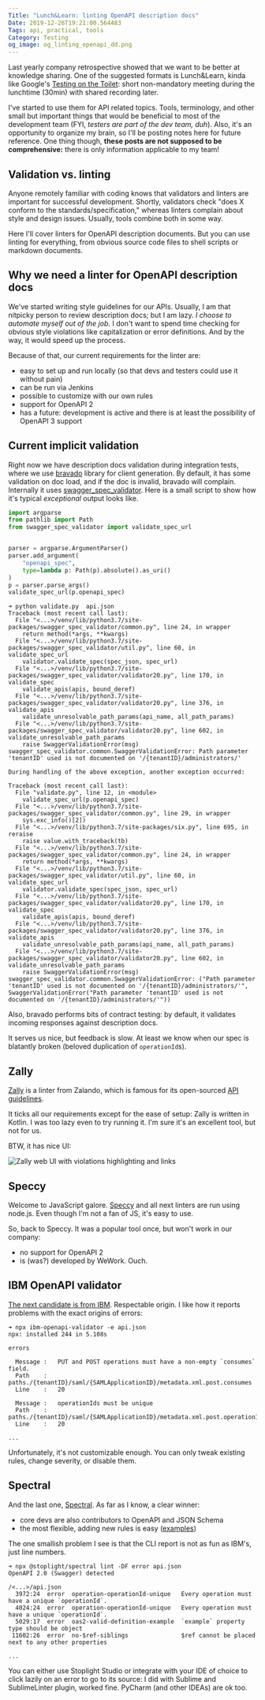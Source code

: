 ```yaml
---
Title: "Lunch&Learn: linting OpenAPI description docs"
Date: 2019-12-26T19:21:00.564483
Tags: api, practical, tools
Category: Testing
og_image: og_linting_openapi_dd.png
---
```


Last yearly company retrospective showed that we want to be better at knowledge sharing. One of the suggested formats is Lunch&Learn, kinda like Google's [Testing on the Toilet](https://testing.googleblog.com/2007/01/introducing-testing-on-toilet.html): short non-mandatory meeting during the lunchtime (30min) with shared recording later.

I've started to use them for API related topics. Tools, terminology, and other small but important things that would be beneficial to most of the development team (FYI, _testers are part of the dev team, duh_). Also, it's an opportunity to organize my brain, so I'll be posting notes here for future reference. One thing though, **these posts are not supposed to be comprehensive:** there is only information applicable to my team!


## Validation vs. linting
Anyone remotely familiar with coding knows that validators and linters are important for successful development. Shortly, validators check "does X conform to the standards/specification," whereas linters complain about style and design issues. Usually, tools combine both in some way.

Here I'll cover linters for OpenAPI description documents. But you can use linting for everything, from obvious source code files to shell scripts or markdown documents.


## Why we need a linter for OpenAPI description docs

We've started writing style guidelines for our APIs. Usually, I am that nitpicky person to review description docs; but I am lazy. _I choose to automate myself out of the job._ I don't want to spend time checking for obvious style violations like capitalization or error definitions. And by the way, it would speed up the process.

Because of that, our current requirements for the linter are:

* easy to set up and run locally (so that devs and testers could use it without pain)
* can be run via Jenkins
* possible to customize with our own rules
* support for OpenAPI 2
* has a future: development is active and there is at least the possibility of OpenAPI 3 support



## Current implicit validation

Right now we have description docs validation during integration tests, where we use [bravado](https://github.com/Yelp/bravado) library for client generation. By default, it has some validation on doc load, and if the doc is invalid, bravado will complain. Internally it uses [swagger_spec_validator](https://github.com/Yelp/swagger_spec_validator). Here is a small script to show how it's typical _exceptional_ output looks like.

```python
import argparse
from pathlib import Path
from swagger_spec_validator import validate_spec_url


parser = argparse.ArgumentParser()
parser.add_argument(
    "openapi_spec",
    type=lambda p: Path(p).absolute().as_uri()
)
p = parser.parse_args()
validate_spec_url(p.openapi_spec)
```

```text
➜ python validate.py  api.json
Traceback (most recent call last):
  File "<...>/venv/lib/python3.7/site-packages/swagger_spec_validator/common.py", line 24, in wrapper
    return method(*args, **kwargs)
  File "<...>/venv/lib/python3.7/site-packages/swagger_spec_validator/util.py", line 60, in validate_spec_url
    validator.validate_spec(spec_json, spec_url)
  File "<...>/venv/lib/python3.7/site-packages/swagger_spec_validator/validator20.py", line 170, in validate_spec
    validate_apis(apis, bound_deref)
  File "<...>/venv/lib/python3.7/site-packages/swagger_spec_validator/validator20.py", line 376, in validate_apis
    validate_unresolvable_path_params(api_name, all_path_params)
  File "<...>/venv/lib/python3.7/site-packages/swagger_spec_validator/validator20.py", line 602, in validate_unresolvable_path_params
    raise SwaggerValidationError(msg)
swagger_spec_validator.common.SwaggerValidationError: Path parameter 'tenantID' used is not documented on '/{tenantID}/administrators/'

During handling of the above exception, another exception occurred:

Traceback (most recent call last):
  File "validate.py", line 12, in <module>
    validate_spec_url(p.openapi_spec)
  File "<...>/venv/lib/python3.7/site-packages/swagger_spec_validator/common.py", line 29, in wrapper
    sys.exc_info()[2])
  File "<...>/venv/lib/python3.7/site-packages/six.py", line 695, in reraise
    raise value.with_traceback(tb)
  File "<...>/venv/lib/python3.7/site-packages/swagger_spec_validator/common.py", line 24, in wrapper
    return method(*args, **kwargs)
  File "<...>/venv/lib/python3.7/site-packages/swagger_spec_validator/util.py", line 60, in validate_spec_url
    validator.validate_spec(spec_json, spec_url)
  File "<...>/venv/lib/python3.7/site-packages/swagger_spec_validator/validator20.py", line 170, in validate_spec
    validate_apis(apis, bound_deref)
  File "<...>/venv/lib/python3.7/site-packages/swagger_spec_validator/validator20.py", line 376, in validate_apis
    validate_unresolvable_path_params(api_name, all_path_params)
  File "<...>/venv/lib/python3.7/site-packages/swagger_spec_validator/validator20.py", line 602, in validate_unresolvable_path_params
    raise SwaggerValidationError(msg)
swagger_spec_validator.common.SwaggerValidationError: ("Path parameter 'tenantID' used is not documented on '/{tenantID}/administrators/'", SwaggerValidationError("Path parameter 'tenantID' used is not documented on '/{tenantID}/administrators/'"))
```

Also, bravado performs bits of contract testing: by default, it validates incoming responses against description docs.

It serves us nice, but feedback is slow. At least we know when our spec is blatantly broken (beloved duplication of `operationId`s).


## Zally
[Zally](https://github.com/zalando/zally) is a linter from Zalando, which is famous for its open-sourced [API guidelines](https://opensource.zalando.com/restful-api-guidelines/).

It ticks all our requirements except for the ease of setup: Zally is written in Kotlin. I was too lazy even to try running it. I'm sure it's an excellent tool, but not for us.

BTW, it has nice UI:

![Zally web UI with violations highlighting and links](zally.png)


## Speccy
Welcome to JavaScript galore. [Speccy](https://github.com/wework/speccy) and all next linters are run using node.js. Even though I'm not a fan of JS, it's easy to use.

So, back to Speccy. It was a popular tool once, but won't work in our company:

* no support for OpenAPI 2
* is (was?) developed by WeWork. Ouch.

## IBM OpenAPI validator
[The next candidate is from IBM](https://github.com/IBM/openapi-validator). Respectable origin.  I like how it reports problems with the exact origins of errors:

```text
➜ npx ibm-openapi-validator -e api.json
npx: installed 244 in 5.108s

errors

  Message :   PUT and POST operations must have a non-empty `consumes` field.
  Path    :   paths./{tenantID}/saml/{SAMLApplicationID}/metadata.xml.post.consumes
  Line    :   20

  Message :   operationIds must be unique
  Path    :   paths./{tenantID}/saml/{SAMLApplicationID}/metadata.xml.post.operationId
  Line    :   20

...
```

Unfortunately, it's not customizable enough. You can only tweak existing rules, change severity, or disable them.


## Spectral
And the last one, [Spectral](https://stoplight.io/p/docs/gh/stoplightio/spectral). As far as I know, a clear winner:

- core devs are also contributors to OpenAPI and JSON Schema
- the most flexible, adding new rules is easy ([examples](https://github.com/openapi-contrib/style-guides))


The one smallish problem I see is that the CLI report is not as fun as IBM's, just line numbers. 

```text
➜ npx @stoplight/spectral lint -DF error api.json
OpenAPI 2.0 (Swagger) detected

/<...>/api.json
  3972:24  error  operation-operationId-unique   Every operation must have a unique `operationId`.
  4024:24  error  operation-operationId-unique   Every operation must have a unique `operationId`.
  5029:17  error  oas2-valid-definition-example  `example` property type should be object
 11602:26  error  no-$ref-siblings               $ref cannot be placed next to any other properties

...
```

You can either use Stoplight Studio or integrate with your IDE of choice to click lazily on an error to go to its source: I did with Sublime and SublimeLinter plugin, worked fine. PyCharm (and other IDEAs) are ok too.




